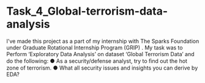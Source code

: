 # Task_4_Global-terrorism-data-analysis
I've made this project as a part of my internship with The Sparks Foundation under Graduate Rotational Internship Program (GRIP) . My task was to Perform ‘Exploratory Data Analysis’ on dataset ‘Global Terrorism Data’ and do the following:
●	As a security/defense analyst, try to ﬁnd out the hot zone of terrorism.
●	What all security issues and insights you can derive by EDA?

